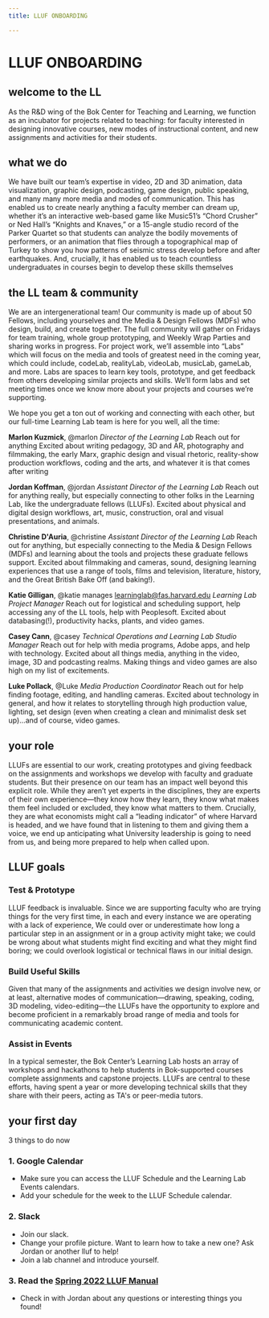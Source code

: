 ```yaml
---
title: LLUF ONBOARDING

---
```


# LLUF ONBOARDING

## welcome to the LL
As the R&D wing of the Bok Center for Teaching and Learning, we function as an incubator for projects related to teaching: for faculty interested in designing innovative courses, new modes of instructional content, and new assignments and activities for their students.

## what we do
We have built our team’s expertise in video, 2D and 3D animation, data visualization, graphic design, podcasting, game design, public speaking, and many many more media and modes of communication. This has enabled us to create nearly anything a faculty member can dream up, whether it’s an interactive web-based game like Music51’s “Chord Crusher” or Ned Hall’s “Knights and Knaves,” or a 15-angle studio record of the Parker Quartet so that students can analyze the bodily movements of performers, or an animation that flies through a topographical map of Turkey to show you how patterns of seismic stress develop before and after earthquakes. And, crucially, it has enabled us to teach countless undergraduates in courses begin to develop these skills themselves

## the LL team & community
We are an intergenerational team! Our community is made up of about  50 Fellows, including yourselves and the Media & Design Fellows (MDFs) who design, build, and create together. The full community will gather on Fridays for team training, whole group prototyping, and Weekly Wrap Parties and sharing works in progress. For project work, we’ll assemble into “Labs” which will focus on the media and tools of greatest need in the coming year, which could include, codeLab, realityLab, videoLab, musicLab, gameLab, and more. Labs are spaces to learn key tools, prototype, and get feedback from others developing similar projects and skills. We’ll form labs and set meeting times once we know more about your projects and courses we’re supporting.

We hope you get a ton out of working and connecting with each other, but our full-time Learning Lab team is here for you well, all the time:

**Marlon Kuzmick**, @marlon
*Director of the Learning Lab*
Reach out for anything
Excited about writing pedagogy, 3D and AR, photography and filmmaking, the early Marx, graphic design and visual rhetoric, reality-show production workflows, coding and the arts, and whatever it is that comes after writing 

**Jordan Koffman**, @jordan
*Assistant Director of the Learning Lab*
Reach out for anything really, but especially connecting to other folks in the Learning Lab, like the undergraduate fellows (LLUFs).
Excited about physical and digital design workflows, art, music, construction, oral and visual presentations, and  animals.

**Christine D'Auria**, @christine
*Assistant Director of the Learning Lab*
Reach out for anything, but especially connecting to the Media & Design Fellows (MDFs) and learning about the tools and projects these graduate fellows support.
Excited about filmmaking and cameras, sound, designing learning experiences that use a range of tools, films and television, literature, history, and the Great British Bake Off (and baking!).

**Katie Gilligan**, @katie
manages learninglab@fas.harvard.edu
*Learning Lab Project Manager*
Reach out for logistical and scheduling support, help accessing any of the LL tools, help with Peoplesoft.
Excited about databasing(!), productivity hacks, plants, and video games.

**Casey Cann**, @casey
*Technical Operations and Learning Lab Studio Manager*
Reach out for help with media programs, Adobe apps, and help with technology.
Excited about all things media, anything in the video, image, 3D and podcasting realms. Making things and video games are also high on my list of excitements.

**Luke Pollack**, @Luke
*Media Production Coordinator*
Reach out for help finding footage, editing, and handling cameras.
Excited about technology in general, and how it relates to storytelling through high production value, lighting, set design (even when creating a clean and minimalist desk set up)...and of course, video games.








## your role
LLUFs are essential to our work, creating prototypes and giving feedback on the assignments and workshops we develop with faculty and graduate students. But their presence on our team has an impact well beyond this explicit role. While they aren’t yet experts in the disciplines, they are experts of their own experience—they know how they learn, they know what makes them feel included or excluded, they know what matters to them. Crucially, they are what economists might call a “leading indicator” of where Harvard is headed, and we have found that in listening to them and giving them a voice, we end up anticipating what University leadership is going to need from us, and being more prepared to help when called upon. 

## LLUF goals
### Test & Prototype
LLUF feedback is invaluable. Since we are supporting faculty who are trying things for the very first time, in each and every instance we are operating with a lack of experience, We could over or underestimate how long a particular step in an assignment or in a group activity might take; we could be wrong about what students might find exciting and what they might find boring; we could overlook logistical or technical flaws in our initial design.
### Build Useful Skills
Given that many of the assignments and activities we design involve new, or at least, alternative modes of communication—drawing, speaking, coding, 3D modeling, video-editing—the LLUFs have the opportunity to explore and become proficient in a remarkably broad range of media and tools for communicating academic content.
### Assist in Events
In a typical semester, the Bok Center’s Learning Lab hosts an array of workshops and hackathons to help students in Bok-supported courses complete assignments and capstone projects. LLUFs are central to these efforts, having spent a year or more developing technical skills that they share with their peers, acting as TA's or peer-media tutors.

## your first day
3 things to do now
### 1. Google Calendar
* Make sure you can access the LLUF Schedule and the Learning Lab Events calendars.
* Add your schedule for the week to the LLUF Schedule calendar.

### 2. Slack
* Join our slack.
* Change your profile picture. Want to learn how to take a new one? Ask Jordan or another lluf to help!
* Join a lab channel and introduce yourself.

### 3. Read the [Spring 2022 LLUF Manual](https://hackmd.io/EoEtMVo0QaSMvN4TNqY_Zg)
* Check in with Jordan about any questions or interesting things you found!


